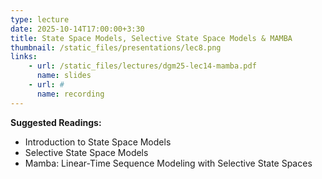 ```yaml
---
type: lecture
date: 2025-10-14T17:00:00+3:30
title: State Space Models, Selective State Space Models & MAMBA
thumbnail: /static_files/presentations/lec8.png
links: 
    - url: /static_files/lectures/dgm25-lec14-mamba.pdf
      name: slides
    - url: #
      name: recording
---
```

**Suggested Readings:**
- Introduction to State Space Models
- Selective State Space Models
- Mamba: Linear-Time Sequence Modeling with Selective State Spaces
